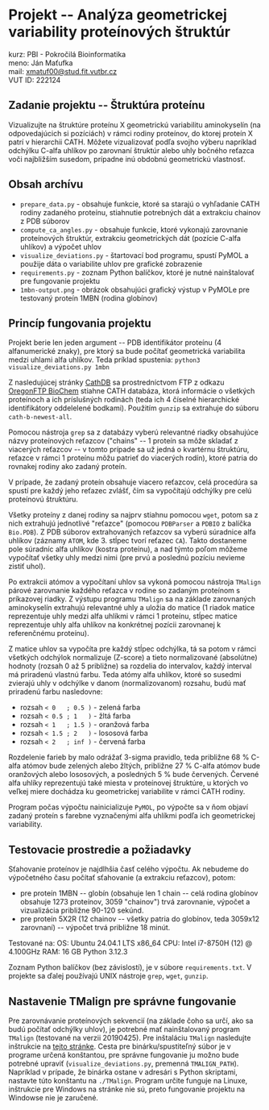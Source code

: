 # Projekt -- Analýza geometrickej variability proteínových štruktúr

kurz: PBI - Pokročilá Bioinformatika  
meno: Ján Maťufka  
mail: xmatuf00@stud.fit.vutbr.cz  
VUT ID: 222124  

## Zadanie projektu -- Štruktúra proteínu

Vizualizujte na štruktúre proteínu X geometrickú variabilitu aminokyselín (na odpovedajúcich si pozíciách) v rámci rodiny proteínov, do ktorej proteín X patrí v hierarchii CATH.
Môžete vizualizovať podľa svojho výberu napríklad odchýlku C-alfa uhlíkov po zarovnaní štruktúr alebo uhly bočného reťazca voči najbližším susedom, prípadne inú obdobnú geometrickú vlastnosť.

## Obsah archívu

- `prepare_data.py` - obsahuje funkcie, ktoré sa starajú o vyhľadanie CATH rodiny zadaného proteínu, stiahnutie potrebných dát a extrakciu chainov z PDB súborov
- `compute_ca_angles.py` - obsahuje funkcie, ktoré vykonajú zarovnanie proteínových štruktúr, extrakciu geometrických dát (pozície C-alfa uhlíkov) a výpočet uhlov
- `visualize_deviations.py` - štartovací bod programu, spustí PyMOL a použije dáta o variabilite uhlov pre grafické zobrazenie
- `requirements.py` - zoznam Python balíčkov, ktoré je nutné nainštalovať pre fungovanie projektu
- `1mbn-output.png` - obrázok obsahujúci grafický výstup v PyMOLe pre testovaný proteín 1MBN (rodina globínov)

## Princíp fungovania projektu

Projekt berie len jeden argument -- PDB identifikátor proteínu (4 alfanumerické znaky), pre ktorý sa bude počítať geometrická variabilita medzi uhlami alfa uhlíkov.
Teda príklad spustenia: `python3 visualize_deviations.py 1mbn`

Z nasledujúcej stránky [CathDB](http://www.cathdb.info/wiki?id=data:index) sa prostredníctvom FTP z odkazu [OregonFTP BioChem](ftp://orengoftp.biochem.ucl.ac.uk/cath/releases/daily-release/newest/cath-b-newest-all.gz) stiahne CATH databáza, ktorá informácie o všetkých proteínoch a ich príslušných rodinách (teda ich 4 číselné hierarchické identifikátory oddelelené bodkami).
Použitím `gunzip` sa extrahuje do súboru `cath-b-newest-all`. 

Pomocou nástroja `grep` sa z databázy vyberú relevantné riadky obsahujúce názvy proteínových reťazcov ("chains" -- 1 proteín sa môže skladať z viacerých reťazcov -- v tomto prípade sa už jedná o kvartérnu štruktúru, reťazce v rámci 1 proteínu môžu patrieť do viacerých rodín), ktoré patria do rovnakej rodiny ako zadaný proteín.

V prípade, že zadaný proteín obsahuje viacero reťazcov, celá procedúra sa spustí pre každý jeho reťazec zvlášť, čím sa vypočítajú odchýlky pre celú proteínovú štruktúru.

Všetky proteíny z danej rodiny sa najprv stiahnu pomocou `wget`, potom sa z nich extrahujú jednotlivé "reťazce" (pomocou `PDBParser` a `PDBIO` z balíčka `Bio.PDB`).
Z PDB súborov extrahovaných reťazcov sa vyberú súradnice alfa uhlíkov (záznamy `ATOM`, kde 3. stĺpec tvorí reťazec `CA`). 
Takto dostaneme pole súradníc alfa uhlíkov (kostra proteínu), a nad týmto poľom môžeme vypočítať všetky uhly medzi nimi (pre prvú a poslednú pozíciu nevieme zistiť uhol).

Po extrakcii atómov a vypočítaní uhlov sa vykoná pomocou nástroja `TMalign` párové zarovnanie každého reťazca v rodine so zadaným proteínom s príkazovej riadky.
Z výstupu programu `TMalign` sa na základe zarovnaných aminokyselín extrahujú relevantné uhly a uložia do matice (1 riadok matice reprezentuje uhly medzi alfa uhlíkmi v rámci 1 proteínu, stĺpec matice reprezentuje uhly alfa uhlíkov na konkrétnej pozícii zarovnanej k referenčnému proteínu).

Z matice uhlov sa vypočíta pre každý stĺpec odchýlka, tá sa potom v rámci všetkých odchýlok normalizuje (Z-score) a tieto normalizované (absolútne) hodnoty (rozsah 0 až 5 približne) sa rozdelia do intervalov, každý interval má priradenú vlastnú farbu.
Teda atómy alfa uhlíkov, ktoré so susedmi zvierajú uhly v odchýlke v danom (normalizovanom) rozsahu, budú mať priradenú farbu nasledovne:
- rozsah `< 0   ; 0.5 )` - zelená farba
- rozsah `< 0.5 ; 1   )` - žltá farba
- rozsah `< 1   ; 1.5 )` - oranžová farba
- rozsah `< 1.5 ; 2   )` - lososová farba
- rozsah `< 2   ; inf )` - červená farba

Rozdelenie farieb by malo odrážať 3-sigma pravidlo, teda približne 68 % C-alfa atómov bude zelených alebo žltých, približne 27 % C-alfa atómov bude oranžových alebo lososových, a posledných 5 % bude červených.
Červené alfa uhlíky reprezentujú také miesta v proteínovej štruktúre, u ktorých vo veľkej miere dochádza ku geometrickej variabilite v rámci CATH rodiny.

Program počas výpočtu nainicializuje `PyMOL`, po výpočte sa v ňom objaví zadaný proteín s farebne vyznačenými alfa uhlíkmi podľa ich geometrickej variability.

## Testovacie prostredie a požiadavky

Sťahovanie proteínov je najdlhšia časť celého výpočtu. Ak nebudeme do výpočetného času počítať sťahovanie (a extrakciu reťazcov), potom:
- pre proteín 1MBN -- globín (obsahuje len 1 chain -- celá rodina globínov obsahuje 1273 proteínov, 3059 "chainov") trvá zarovnanie, výpočet a vizualizácia približne 90-120 sekúnd.
- pre proteín 5X2R (12 chainov -- všetky patria do globínov, teda 3059x12 zarovnaní) -- výpočet trvá približne 18 minút.

Testované na:
OS: Ubuntu 24.04.1 LTS x86_64
CPU: Intel i7-8750H (12) @ 4.100GHz
RAM: 16 GB
Python 3.12.3

Zoznam Python balíčkov (bez závislostí), je v súbore `requirements.txt`.
V projekte sa ďalej používajú UNIX nástroje `grep`, `wget`,  `gunzip`.


## Nastavenie TMalign pre správne fungovanie

Pre zarovnávanie proteínových sekvencií (na základe čoho sa určí, ako sa budú počítať odchýlky uhlov), je potrebné mať nainštalovaný program `TMalign` (testované na verzii 20190425).
Pre inštaláciu `TMalign` nasledujte inštrukcie na [tejto stránke](https://zhanggroup.org/RNA-align/TMalign/).
Cesta pre binárku/spustiteľný súbor je v programe určená konštantou, pre správne fungovanie ju možno bude potrebné upraviť (`visualize_deviations.py`, premenná `TMALIGN_PATH`).
Napríklad v prípade, že binárka ostane v adresári s Python skriptami, nastavte túto konštantu na `./TMalign`.
Program určite funguje na Linuxe, inštrukcie pre Windows na stránke nie sú, preto fungovanie projektu na Windowse nie je zaručené.
